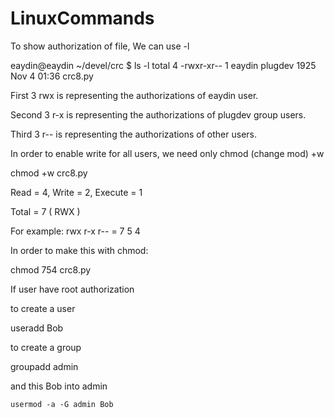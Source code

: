 # LinuxCommands


To show authorization of file, We can use -l

eaydin@eaydin ~/devel/crc $ ls -l
total 4
-rwxr-xr-- 1 eaydin plugdev 1925 Nov  4 01:36 crc8.py

First 3 rwx is representing the authorizations of eaydin user.

Second 3 r-x is representing the authorizations of plugdev group users.

Third 3 r-- is representing the authorizations of other users.


In order to enable write for all users, we need only chmod (change mod) +w

chmod +w crc8.py

Read = 4, Write = 2, Execute = 1


Total = 7 ( RWX )

For example:
rwx r-x r-- = 7    5    4

In order to make this with chmod: 

chmod 754 crc8.py

If user have root authorization

to create a user

useradd Bob

to create a group

groupadd admin

and this Bob into admin

````
usermod -a -G admin Bob

````

